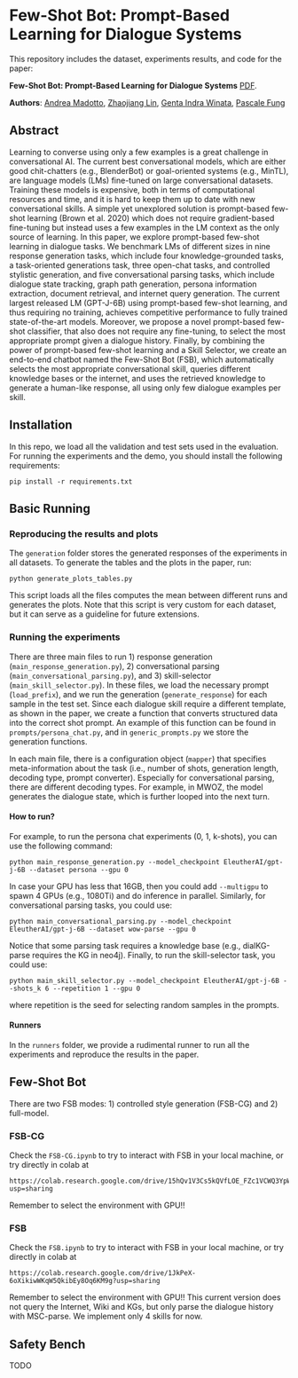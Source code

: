 # Few-Shot Bot: Prompt-Based Learning for Dialogue Systems

This repository includes the dataset, experiments results, and code for the paper:

**Few-Shot Bot: Prompt-Based Learning for Dialogue Systems** [PDF](https://arxiv.org/abs/2110.08118). 

**Authors**: [Andrea Madotto](https://andreamad8.github.io), [Zhaojiang Lin](https://zlinao.github.io), [Genta Indra Winata](https://gentawinata.com/), [Pascale Fung](https://pascale.home.ece.ust.hk/)


## Abstract
Learning to converse using only a few examples is a great challenge in conversational AI. The current best conversational models, which are either good chit-chatters (e.g., BlenderBot) or goal-oriented systems (e.g., MinTL), are language models (LMs) fine-tuned on large conversational datasets. Training these models is expensive, both in terms of computational resources and time, and it is hard to keep them up to date with new conversational skills. A simple yet unexplored solution is prompt-based few-shot learning (Brown et al. 2020) which does not require gradient-based fine-tuning but instead uses a few examples in the LM context as the only source of learning. In this paper, we explore prompt-based few-shot learning in dialogue tasks. We benchmark LMs of different sizes in nine response generation tasks, which include four knowledge-grounded tasks, a task-oriented generations task, three open-chat tasks, and controlled stylistic generation, and five conversational parsing tasks, which include dialogue state tracking, graph path generation, persona information extraction, document retrieval, and internet query generation. The current largest released LM (GPT-J-6B) using prompt-based few-shot learning, and thus requiring no training, achieves competitive performance to fully trained state-of-the-art models. Moreover, we propose a novel prompt-based few-shot classifier, that also does not require any fine-tuning, to select the most appropriate prompt given a dialogue history. Finally, by combining the power of prompt-based few-shot learning and a Skill Selector, we create an end-to-end chatbot named the Few-Shot Bot (FSB), which automatically selects the most appropriate conversational skill, queries different knowledge bases or the internet, and uses the retrieved knowledge to generate a human-like response, all using only few dialogue examples per skill.

## Installation
In this repo, we load all the validation and test sets used in the evaluation. For running the experiments and the demo, you should install the following requirements:
```
pip install -r requirements.txt
```

## Basic Running

### Reproducing the results and plots
The ```generation``` folder stores the generated responses of the experiments in all datasets. To generate the tables and the plots in the paper, run:
```
python generate_plots_tables.py
```
This script loads all the files computes the mean between different runs and generates the plots. Note that this script is very custom for each dataset, but it can serve as a guideline for future extensions. 


### Running the experiments
There are three main files to run 1) response generation (```main_response_generation.py```), 2) conversational parsing (```main_conversational_parsing.py```), and 3) skill-selector (```main_skill_selector.py```). In these files, we load the necessary prompt (```load_prefix```), and we run the generation (```generate_response```) for each sample in the test set. Since each dialogue skill require a different template, as shown in the paper, we create a function that converts structured data into the correct shot prompt. An example of this function can be found in ```prompts/persona_chat.py```, and in ```generic_prompts.py``` we store the generation functions. 

In each main file, there is a configuration object (```mapper```) that specifies meta-information about the task (i.e., number of shots, generation length, decoding type, prompt converter). Especially for conversational parsing, there are different decoding types. For example, in MWOZ, the model generates the dialogue state, which is further looped into the next turn. 


#### How to run?
For example, to run the persona chat experiments (0, 1, k-shots), you can use the following command:
```
python main_response_generation.py --model_checkpoint EleutherAI/gpt-j-6B --dataset persona --gpu 0
```
In case your GPU has less that 16GB, then you could add ```--multigpu``` to spawn 4 GPUs (e.g., 1080Ti) and do inference in parallel. Similarly, for conversational parsing tasks, you could use:
```
python main_conversational_parsing.py --model_checkpoint EleutherAI/gpt-j-6B --dataset wow-parse --gpu 0
```
Notice that some parsing task requires a knowledge base (e.g., dialKG-parse requires the KG in neo4j). 
Finally, to run the skill-selector task, you could use:
```
python main_skill_selector.py --model_checkpoint EleutherAI/gpt-j-6B --shots_k 6 --repetition 1 --gpu 0
```
where repetition is the seed for selecting random samples in the prompts. 

#### Runners
In the ```runners``` folder, we provide a rudimental runner to run all the experiments and reproduce the results in the paper. 

## Few-Shot Bot
There are two FSB modes: 1) controlled style generation (FSB-CG) and 2) full-model. 

### FSB-CG 
Check the ```FSB-CG.ipynb``` to try to interact with FSB in your local machine, or try directly in colab at 
```
https://colab.research.google.com/drive/15hQv1V3Cs5kQVfLOE_FZc1VCWQ3YpWVd?usp=sharing
```
Remember to select the environment with GPU!! 

### FSB 
Check the ```FSB.ipynb``` to try to interact with FSB in your local machine, or try directly in colab at 
```
https://colab.research.google.com/drive/1JkPeX-6oXikiwWKqW5QkibEy8Oq6KM9g?usp=sharing
```
Remember to select the environment with GPU!! This current version does not query the Internet, Wiki and KGs, but only parse the dialogue history with MSC-parse. We implement only 4 skills for now. 

## Safety Bench
TODO